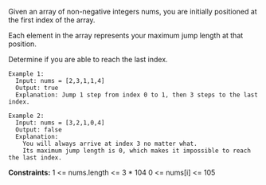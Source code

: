Given an array of non-negative integers nums, you are initially positioned at the first index of the array.

Each element in the array represents your maximum jump length at that position.

Determine if you are able to reach the last index.

```
Example 1:
  Input: nums = [2,3,1,1,4] 
  Output: true
  Explanation: Jump 1 step from index 0 to 1, then 3 steps to the last index.

Example 2:
  Input: nums = [3,2,1,0,4]
  Output: false
  Explanation: 
    You will always arrive at index 3 no matter what. 
    Its maximum jump length is 0, which makes it impossible to reach the last index.
``` 

**Constraints:**
  1 <= nums.length <= 3 * 104
  0 <= nums[i] <= 105